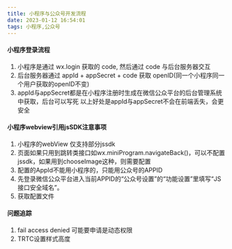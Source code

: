 ```yaml
---
title: 小程序与公众号开发流程
date: 2023-01-12 16:54:01
tags: 小程序,公众号
---
```


#### 小程序登录流程
1. 小程序是通过 wx.login 获取的 code, 然后通过 code 与后台服务器交互 
2. 后台服务器通过 appId + appSecret + code 获取 openID(同一个小程序同一个用户获取的openID不变)
3. appId与appSecret都是在小程序注册时生成在微信公众平台的后台管理系统中获取，后台可以写死
以上好处是appId与appSecret不会在前端丢失，会更安全

#### 小程序webview引用jsSDK注意事项
1. 小程序的webView 仅支持部分jssdk
2. 页面如果只用到跳转类接口如wx.miniProgram.navigateBack()，可以不配置jssdk，如果用到chooseImage这种，则需要配置
3. 配置的AppId不能用小程序的，只能用公众号的APPID
4. 先登录微信公众平台进入当前APPID的“公众号设置”的“功能设置”里填写“JS接口安全域名”。
5. 获取配置文件

#### 问题追踪
1. fail access denied 可能要申请是动态权限
2. TRTC设置样式高度